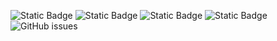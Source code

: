 ![Static Badge](https://img.shields.io/badge/blacklists-60-000000) ![Static Badge](https://img.shields.io/badge/blacklisted-2774286-cc0000) ![Static Badge](https://img.shields.io/badge/whitelisted-2245-00CC00) ![Static Badge](https://img.shields.io/badge/streaming_blacklist-28107-000000) ![GitHub issues](https://img.shields.io/github/issues/fabriziosalmi/blacklists)

